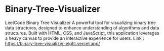 # Binary-Tree-Visualizer
LeetCode Binary Tree Visualizer A powerful tool for visualizing binary tree data structures, designed to enhance understanding of algorithms and data structures. Built with HTML, CSS, and JavaScript, this application leverages a heavy canvas to provide an interactive experience for users.
Link : https://binary-tree-visualizer-eight.vercel.app/
